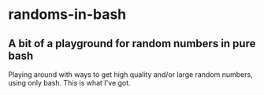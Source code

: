 # randoms-in-bash
## A bit of a playground for random numbers in pure bash

Playing around with ways to get high quality and/or large random numbers, using only bash. This is what I've got.
